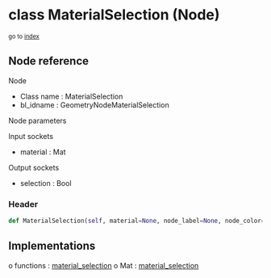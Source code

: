 # class MaterialSelection (Node)

<sub>go to [index](/docs/index.md)</sub>

## Node reference

Node
 - Class name : MaterialSelection
 - bl_idname : GeometryNodeMaterialSelection

Node parameters

Input sockets
 - material : Mat

Output sockets
 - selection : Bool

### Header

``` python
def MaterialSelection(self, material=None, node_label=None, node_color=None):
```

## Implementations

o functions : [material_selection](/docs/GeoNodes_classes/material_selection.md)
o Mat : [material_selection](#material_selection) 

